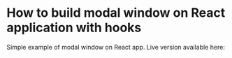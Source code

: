 # How to build modal window on React application with hooks
Simple example of modal window on React app. Live version available here: 